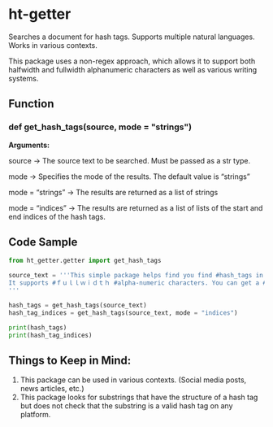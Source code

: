 # ht-getter
Searches a document for hash tags. Supports multiple natural languages. Works in various contexts.

This package uses a non-regex approach, which allows it to support both halfwidth and fullwidth alphanumeric characters as well as various writing systems.

## Function

### def get_hash_tags(source, mode = "strings")

**Arguments:**

source -> The source text to be searched. Must be passed as a str type.

mode -> Specifies the mode of the results. The default value is “strings”

mode = “strings” -> The results are returned as a list of strings

mode = “indices” -> The results are returned as a list of lists of the start and end indices of the hash tags.

## Code Sample

```python
from ht_getter.getter import get_hash_tags

source_text = '''This simple package helps find you find #hash_tags in various types of #documents#. It also works with other languages like #日本語 or #한국어.
It supports #ｆｕｌｌｗｉｄｔｈ #alpha-numeric characters. You can get a #list of the #hash_tags or a list of their #indices in the #####source_text."
'''

hash_tags = get_hash_tags(source_text)
hash_tag_indices = get_hash_tags(source_text, mode = "indices")

print(hash_tags)
print(hash_tag_indices)

```

## Things to Keep in Mind:

1.	This package can be used in various contexts. (Social media posts, news articles, etc.)
2.	This package looks for substrings that have the structure of a hash tag but does not check that the substring is a valid hash tag on any platform. 

